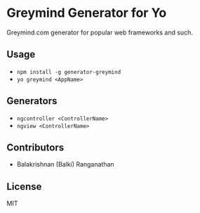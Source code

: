 # Greymind Generator for Yo
Greymind.com generator for popular web frameworks and such.

## Usage
* `npm install -g generator-greymind`
* `yo greymind <AppName>`

## Generators
* `ngcontroller <ControllerName>`
* `ngview <ControllerName>`

## Contributors
* Balakrishnan (Balki) Ranganathan

## License
MIT